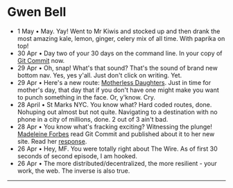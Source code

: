 Gwen Bell
=========

  + 1 May • May. Yay! Went to Mr Kiwis and stocked up and then drank the most amazing kale, lemon, ginger, celery mix of all time. With paprika on top!
  + 30 Apr • Day two of your 30 days on the command line. In your copy of [Git Commit](http://git.gwenbell.com) now.
  + 29 Apr • Oh, snap! What's that sound? That's the sound of brand new bottom nav. Yes, yes y'all. Just don't click on writing. Yet.
  + 29 Apr • Here's a new route: [Motherless Daughters](http://gwenbell.com/motherlessdaughters). Just in time for mother's day, that day that if you don't have one might make you want to punch something in the face. Or, y'know. Cry.
  + 28 April • St Marks NYC. You know what? Hard coded routes, done. Nohuping out almost but not quite. Navigating to a destination with no phone in a city of millions, done. 2 out of 3 ain't bad.
  + 28 Apr • You know what's fracking exciting? Witnessing the plunge! [Madeleine Forbes](http://madeleineforbes.co.uk/) read Git Commit and published about it to her new site. Read her [response](http://gwenbell.com/responses).
  + 26 Apr • Hey, MF. You were totally right about The Wire. As of first 30 seconds of second episode, I am hooked.
  + 26 Apr • The more distributed/decentralized, the more resilient - your work, the web. The inverse is also true.
  
<hr />